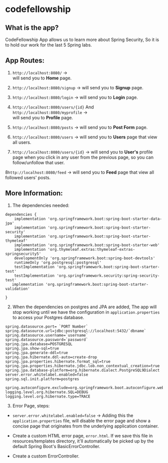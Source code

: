 # codefellowship

## What is the app? 
CodeFellowship App allows us to learn more about Spring Security,
So it is to hold our work for the last 5 Spring labs. 

## App Routes:

1. `http://localhost:8080/` ->   
   will send you to **Home** page.

2. `http://localhost:8080/signup` -> 
   will send you to **Signup** page.

3. `http://localhost:8080/login` -> 
   will send you to **Login** page.

4. `http://localhost:8080/users/{id}` And `http://localhost:8080/myprofile` ->   
 will send you to **Profile** page.

5. `http://localhost:8080/posts` -> 
   will send you to **Post Form** page.

6. `http://localhost:8080/users` ->
   will send you to **Users** page that view all users.

7. `http://localhost:8080/users/{id}` ->
   will send you to **User's** profile page when you click in any user from the previous page, so you can follow/unfollow that user.

8`http://localhost:8080/feed` ->
   will send you to **Feed** page that view all followed users' posts.


## More Information:

1. The dependencies needed:

```
dependencies {
	implementation 'org.springframework.boot:spring-boot-starter-data-jpa'
	implementation 'org.springframework.boot:spring-boot-starter-security'
	implementation 'org.springframework.boot:spring-boot-starter-thymeleaf'
	implementation 'org.springframework.boot:spring-boot-starter-web'
	implementation 'org.thymeleaf.extras:thymeleaf-extras-springsecurity5'
	developmentOnly 'org.springframework.boot:spring-boot-devtools'
	runtimeOnly 'org.postgresql:postgresql'
	testImplementation 'org.springframework.boot:spring-boot-starter-test'
	testImplementation 'org.springframework.security:spring-security-test'
   implementation 'org.springframework.boot:spring-boot-starter-validation'

}
```
  
2. When the dependencies on postgres and JPA are added, The app will stop working until we have the configuration
   in `application.properties` to access your Postgres database.
     
```
spring.datasource.port= `PORT Number`
spring.datasource.url=jdbc:postgresql://localhost:5432/`dbname`
spring.datasource.username=`username`
spring.datasource.password=`password`
spring.jpa.database=POSTGRESQL
spring.jpa.show-sql=true
spring.jpa.generate-ddl=true
spring.jpa.hibernate.ddl-auto=create-drop
spring.jpa.properties.hibernate.format_sql=true
spring.jpa.properties.hibernate.jdbc.lob.non_contextual_creation=true
spring.jpa.database-platform=org.hibernate.dialect.PostgreSQL9Dialect
server.error.whitelabel.enabled=false
spring.sql.init.platform=postgres

spring.autoconfigure.exclude=org.springframework.boot.autoconfigure.web.servlet.error.ErrorMvcAutoConfiguration
logging.level.org.hibernate.SQL=DEBUG
logging.level.org.hibernate.type=TRACE
```     

3. Error Page, steps:
- `server.error.whitelabel.enabled=false` ->
  Adding this the `application.properties` file,
  will disable the error page and show a concise page that originates from the underlying application container.
  
- Create a custom HTML error page, `error.html`. 
  If we save this file in resources/templates directory,
  it'll automatically be picked up by the default Spring Boot's BasicErrorController.
  
- Create a custom ErrorController.